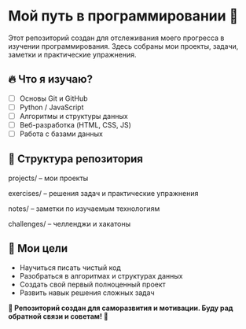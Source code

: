 # Мой путь в программировании 🚀

Этот репозиторий создан для отслеживания моего прогресса в изучении программирования. Здесь собраны мои проекты, задачи, заметки и практические упражнения.

## 🔥 Что я изучаю?
- [ ] Основы Git и GitHub
- [ ] Python / JavaScript
- [ ] Алгоритмы и структуры данных
- [ ] Веб-разработка (HTML, CSS, JS)
- [ ] Работа с базами данных

## 📂 Структура репозитория
projects/ – мои проекты 

exercises/ – решения задач и практические упражнения 

notes/ – заметки по изучаемым технологиям 

challenges/ – челленджи и хакатоны 

## 🎯 Мои цели
- Научиться писать чистый код
- Разобраться в алгоритмах и структурах данных
- Создать свой первый полноценный проект
- Развить навык решения сложных задач

**📝 Репозиторий создан для саморазвития и мотивации. Буду рад обратной связи и советам! 🚀**
